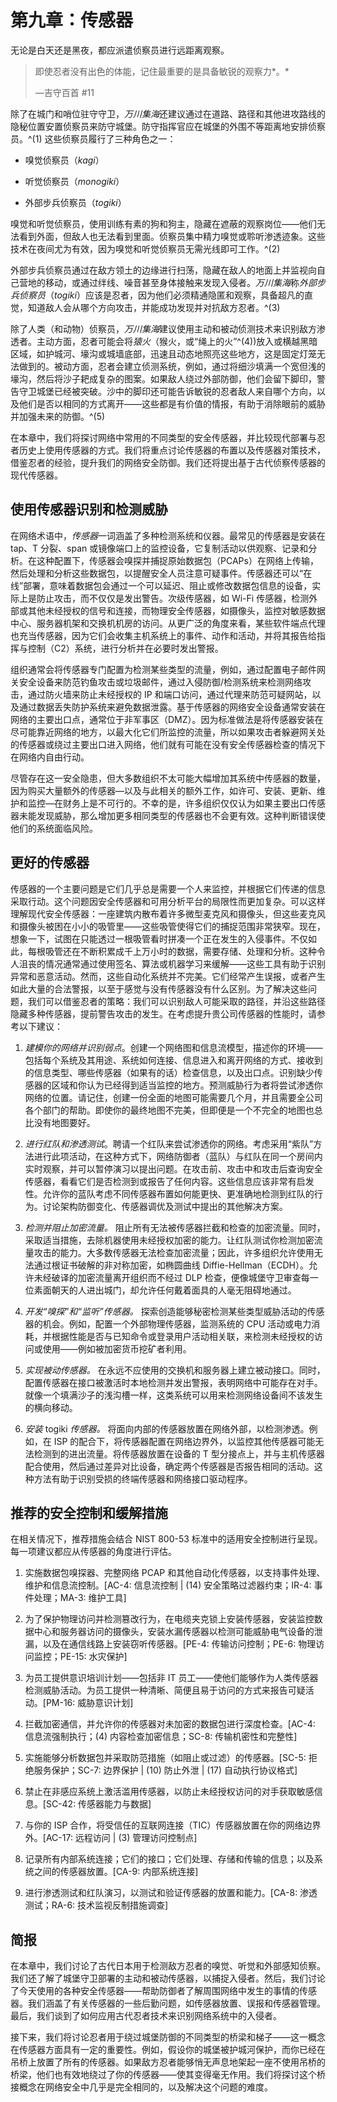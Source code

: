 # 第九章：传感器

无论是白天还是黑夜，都应派遣侦察员进行远距离观察。

> 即使忍者没有出色的体能，记住最重要的是具备敏锐的观察力*。*
> 
> —吉守百首 #11

除了在城门和哨位驻守守卫，*万川集海*还建议通过在道路、路径和其他进攻路线的隐秘位置安置侦察员来防守城堡。防守指挥官应在城堡的外围不等距离地安排侦察员。^(1) 这些侦察员履行了三种角色之一：

+   嗅觉侦察员（*kagi*）

+   听觉侦察员（*monogiki*）

+   外部步兵侦察员（*togiki*）

嗅觉和听觉侦察员，使用训练有素的狗和狗主，隐藏在遮蔽的观察岗位——他们无法看到外面，但敌人也无法看到里面。侦察员集中精力嗅觉或聆听渗透迹象。这些技术在夜间尤为有效，因为嗅觉和听觉侦察员无需光线即可工作。^(2)

外部步兵侦察员通过在敌方领土的边缘进行扫荡，隐藏在敌人的地面上并监视向自己营地的移动，或通过绊线、噪音甚至身体接触来发现入侵者。*万川集海*称*外部步兵侦察员*（*togiki*）应该是忍者，因为他们必须精通隐匿和观察，具备超凡的直觉，知道敌人会从哪个方向攻击，并能成功发现并对抗敌方忍者。^(3)

除了人类（和动物）侦察员，*万川集海*建议使用主动和被动侦测技术来识别敌方渗透者。主动方面，忍者可能会将*猿火*（猴火，或“绳上的火”^(4))放入或横越黑暗区域，如护城河、壕沟或城墙底部，迅速且动态地照亮这些地方，这是固定灯笼无法做到的。被动方面，忍者会建立侦测系统，例如，通过将细沙填满一个宽但浅的壕沟，然后将沙子耙成复杂的图案。如果敌人绕过外部防御，他们会留下脚印，警告守卫城堡已经被突破。沙中的脚印还可能告诉敏锐的忍者敌人来自哪个方向，以及他们是否以相同的方式离开——这些都是有价值的情报，有助于消除眼前的威胁并加强未来的防御。^(5)

在本章中，我们将探讨网络中常用的不同类型的安全传感器，并比较现代部署与忍者历史上使用传感器的方式。我们将重点讨论传感器的布置以及传感器对策技术，借鉴忍者的经验，提升我们的网络安全防御。我们还将提出基于古代侦察传感器的现代传感器。

## 使用传感器识别和检测威胁

在网络术语中，*传感器*一词涵盖了多种检测系统和仪器。最常见的传感器是安装在 tap、T 分裂、span 或镜像端口上的监控设备，它复制活动以供观察、记录和分析。在这种配置下，传感器会嗅探并捕捉原始数据包（PCAPs）在网络上传输，然后处理和分析这些数据包，以提醒安全人员注意可疑事件。传感器还可以“在线”部署，意味着数据包会通过一个可以延迟、阻止或修改数据包信息的设备，实际上是防止攻击，而不仅仅是发出警告。次级传感器，如 Wi-Fi 传感器，检测外部或其他未经授权的信号和连接，而物理安全传感器，如摄像头，监控对敏感数据中心、服务器机架和交换机机房的访问。从更广泛的角度来看，某些软件端点代理也充当传感器，因为它们会收集主机系统上的事件、动作和活动，并将其报告给指挥与控制（C2）系统，进行分析并在必要时发出警报。

组织通常会将传感器专门配置为检测某些类型的流量，例如，通过配置电子邮件网关安全设备来防范钓鱼攻击或垃圾邮件，通过入侵防御/检测系统来检测网络攻击，通过防火墙来防止未经授权的 IP 和端口访问，通过代理来防范可疑网站，以及通过数据丢失防护系统来避免数据泄露。基于传感器的网络安全设备通常安装在网络的主要出口点，通常位于非军事区（DMZ）。因为标准做法是将传感器安装在尽可能靠近网络的地方，以最大化它们所监控的流量，所以如果攻击者躲避网关处的传感器或绕过主要出口进入网络，他们就有可能在没有安全传感器检查的情况下在网络内自由行动。

尽管存在这一安全隐患，但大多数组织不太可能大幅增加其系统中传感器的数量，因为购买大量额外的传感器—以及与此相关的额外工作，如许可、安装、更新、维护和监控—在财务上是不可行的。不幸的是，许多组织仅仅认为如果主要出口传感器未能发现威胁，那么增加更多相同类型的传感器也不会更有效。这种判断错误使他们的系统面临风险。

## 更好的传感器

传感器的一个主要问题是它们几乎总是需要一个人来监控，并根据它们传递的信息采取行动。这个问题因安全传感器和可用分析平台的局限性而更加复杂。可以这样理解现代安全传感器：一座建筑内散布着许多微型麦克风和摄像头，但这些麦克风和摄像头被困在小小的吸管里——这些吸管使得它们的捕捉范围非常狭窄。现在，想象一下，试图在只能透过一根吸管看时拼凑一个正在发生的入侵事件。不仅如此，每根吸管还在不断积累成千上万小时的数据，需要存储、处理和分析。这种令人沮丧的情况通常通过使用签名、算法或机器学习来缓解——这些工具有助于识别异常和恶意活动。然而，这些自动化系统并不完美。它们经常产生误报，或者产生如此大量的合法警报，以至于感觉与没有传感器没有什么区别。为了解决这些问题，我们可以借鉴忍者的策略：我们可以识别敌人可能采取的路径，并沿这些路径隐藏多种传感器，提前警告攻击的发生。在考虑提升贵公司传感器的性能时，请参考以下建议：

1.  *建模你的网络并识别弱点*。创建一个网络图和信息流模型，描述你的环境——包括每个系统及其用途、系统如何连接、信息进入和离开网络的方式、接收到的信息类型、哪些传感器（如果有的话）检查信息，以及出口点。识别缺少传感器的区域和你认为已经得到适当监控的地方。预测威胁行为者将尝试渗透你网络的位置。请记住，创建一份全面的地图可能需要几个月，并且需要全公司各个部门的帮助。即使你的最终地图不完美，但即便是一个不完全的地图也总比没有地图要好。

1.  *进行红队和渗透测试*。聘请一个红队来尝试渗透你的网络。考虑采用“紫队”方法进行此项活动，在这种方式下，网络防御者（蓝队）与红队在同一个房间内实时观察，并可以暂停演习以提出问题。在攻击前、攻击中和攻击后查询安全传感器，看看它们是否检测到或报告了任何内容。这些信息应该非常有启发性。允许你的蓝队考虑不同传感器布置如何能更快、更准确地检测到红队的行为。讨论架构防御变化、传感器调优及测试中提出的其他解决方案。

1.  *检测并阻止加密流量。* 阻止所有无法被传感器拦截和检查的加密流量。同时，采取适当措施，去除机器使用未经授权加密的能力。让红队测试你检测加密流量攻击的能力。大多数传感器无法检查加密流量；因此，许多组织允许使用无法通过根证书破解的非对称加密，如椭圆曲线 Diffie-Hellman（ECDH）。允许未经破译的加密流量离开组织而不经过 DLP 检查，便像城堡守卫审查每一位素面朝天的人进出城门，却允许任何戴着面具的人毫无阻碍地通过。

1.  *开发“嗅探”和“监听”传感器。* 探索创造能够秘密检测某些类型威胁活动的传感器的机会。例如，配置一个外部物理传感器，监测系统的 CPU 活动或电力消耗，并根据性能是否与已知命令或登录用户活动相关联，来检测未经授权的访问或使用——例如被加密货币挖矿者利用。

1.  *实现被动传感器。* 在永远不应使用的交换机和服务器上建立被动接口。同时，配置传感器在接口被激活时本地检测并发出警报，表明网络中可能存在对手。就像一个填满沙子的浅沟槽一样，这类系统可以用来检测网络设备间不该发生的横向移动。

1.  *安装* togiki *传感器。* 将面向内部的传感器放置在网络外部，以检测渗透。例如，在 ISP 的配合下，将传感器配置在网络边界外，以监控其他传感器可能无法检测到的进出流量。将传感器放置在设备的 T 型分接点上，并与主机传感器配合使用，然后通过差异对比设备，确定两个传感器是否报告相同的活动。这种方法有助于识别受损的终端传感器和网络接口驱动程序。

## 推荐的安全控制和缓解措施

在相关情况下，推荐措施会结合 NIST 800-53 标准中的适用安全控制进行呈现。每一项建议都应从传感器的角度进行评估。

1.  实施数据包嗅探器、完整网络 PCAP 和其他自动化传感器，以支持事件处理、维护和信息流控制。[AC-4: 信息流控制 | (14) 安全策略过滤器约束；IR-4: 事件处理；MA-3: 维护工具]

1.  为了保护物理访问并检测篡改行为，在电缆夹克锁上安装传感器，安装监控数据中心和服务器访问的摄像头，安装水漏传感器以检测可能威胁电气设备的泄漏，以及在通信线路上安装窃听传感器。[PE-4: 传输访问控制；PE-6: 物理访问监控；PE-15: 水灾保护]

1.  为员工提供意识培训计划——包括非 IT 员工——使他们能够作为人类传感器检测威胁活动。为员工提供一种清晰、简便且易于访问的方式来报告可疑活动。[PM-16: 威胁意识计划]

1.  拦截加密通信，并允许你的传感器对未加密的数据包进行深度检查。[AC-4: 信息流强制执行；(4) 内容检查加密信息；SC-8: 传输机密性和完整性]

1.  实施能够分析数据包并采取防范措施（如阻止或过滤）的传感器。[SC-5: 拒绝服务保护；SC-7: 边界保护 | (10) 防止外泄 | (17) 自动执行协议格式]

1.  禁止在非感应系统上激活滥用传感器，以防止未经授权访问的对手获取敏感信息。[SC-42: 传感器能力与数据]

1.  与你的 ISP 合作，将受信任的互联网连接（TIC）传感器放置在你的网络边界外。[AC-17: 远程访问 | (3) 管理访问控制点]

1.  记录所有内部系统连接；它们的接口；它们处理、存储和传输的信息；以及系统之间的传感器放置。[CA-9: 内部系统连接]

1.  进行渗透测试和红队演习，以测试和验证传感器的放置和能力。[CA-8: 渗透测试；RA-6: 技术监视反制措施调查]

## 简报

在本章中，我们讨论了古代日本用于检测敌方忍者的嗅觉、听觉和外部感知侦察。我们还了解了城堡守卫部署的主动和被动传感器，以捕捉入侵者。然后，我们讨论了今天使用的各种安全传感器——帮助防御者了解周围网络中发生的事情的传感器。我们涵盖了有关传感器的一些后勤问题，如传感器放置、误报和传感器管理。最后，我们谈到了如何应用古代忍者技术来识别网络系统中的入侵者。

接下来，我们将讨论忍者用于绕过城堡防御的不同类型的桥梁和梯子——这一概念在传感器方面具有一定的重要性。例如，假设你的城堡被护城河保护，而你已经在吊桥上放置了所有的传感器。如果敌方忍者能够悄无声息地架起一座不使用吊桥的桥梁，他们也有效地绕过了你的传感器——使其变得毫无作用。我们将探讨这个桥接概念在网络安全中几乎是完全相同的，以及解决这个问题的难度。
